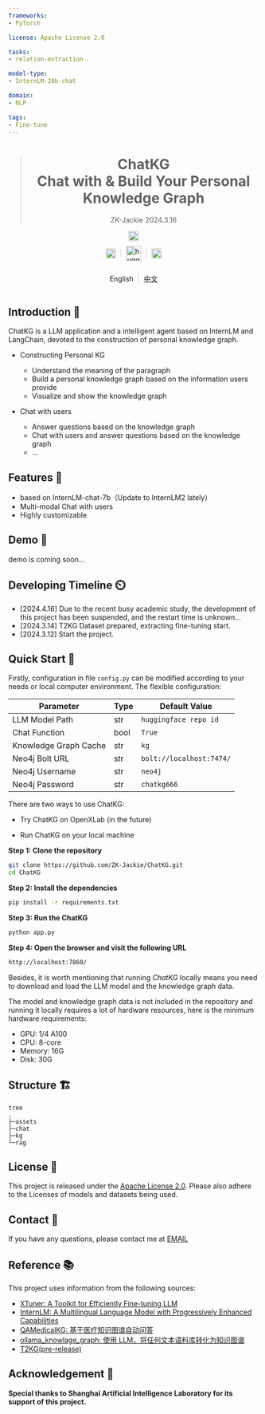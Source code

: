 ```yaml
---
frameworks:
- PyTorch

license: Apache License 2.0

tasks:
- relation-extraction

model-type:
- InternLM-20b-chat

domain:
- NLP

tags:
- Fine-tune
---
```



> <div style="margin: auto; text-align: center;"><h1>ChatKG<br/>Chat with & Build Your Personal Knowledge Graph </h1><p  style="text-align: center;">ZK-Jackie  2024.3.16</p></div>

<div style="display: flex; align-items: center; justify-content: center;">
    <a href="https://github.com/ZK-Jackie/ChatKG/blob/main/LICENSE">
        <img src="https://raw.githubusercontent.com/ZK-Jackie/llm_study/master/assests/License-Apache--2.0-green.svg" alt="license" height="20px">
    </a>
</div>
<div style="display: flex; align-items: center; justify-content: center; height: 50px;">
    <a href="https://www.modelscope.cn/models/Jackie101/ChatKG_InternLM" style="border-right: 1px solid lightgray; padding-right: 10px; margin-right: 10px;">
        <img src="https://raw.githubusercontent.com/ZK-Jackie/llm_study/master/assests/modelscope-logo.svg" alt="modelscope" height="20px">
    </a>
    <a href="https://huggingface.co/ZK-Jackie/ChatKG_InternLM">
        <img src="https://raw.githubusercontent.com/ZK-Jackie/llm_study/master/assests/hf-logo-with-title.png" alt="huggingface" height="30px">
    </a>
    <a href="https://github.com/ZK-Jackie/ChatKG/blob/main/LICENSE" style="border-left: 1px solid lightgray; padding-left: 10px; margin-left: 10px;">
        <img src="https://raw.githubusercontent.com/ZK-Jackie/llm_study/master/assests/openxlab_models.svg" alt="openxlab" height="20px">
    </a>
</div>
<div style="display: flex; align-items: center; justify-content: center; height: 50px;">
        English
    <a href="javascript:void(0)" style="border-left: 1px solid lightgray; padding-left: 10px; margin-left: 10px;">
        中文
    </a>
</div>

## Introduction 📖 
ChatKG is a LLM application and a intelligent agent based on InternLM and LangChain, devoted to the construction of personal knowledge graph.

- Constructing Personal KG
  - Understand the meaning of the paragraph
  - Build a personal knowledge graph based on the information users provide
  - Visualize and show the knowledge graph

- Chat with users
  - Answer questions based on the knowledge graph
  - Chat with users and answer questions based on the knowledge graph
  - ...

## Features 🌟
- based on InternLM-chat-7b（Update to InternLM2 lately）
- Multi-modal Chat with users
- Highly customizable

## Demo 🎥
demo is coming soon...

## Developing Timeline ⏲️
- [2024.4.16] Due to the recent busy academic study, the development of this project has been suspended, and the restart time is unknown...
- [2024.3.14] T2KG Dataset prepared, extracting fine-tuning start.
- [2024.3.12] Start the project.

## Quick Start 🚀
Firstly, configuration in file `config.py` can be modified according to your needs or local computer environment. The flexible configuration:

| Parameter             | Type | Default Value            |
|-----------------------| --- |--------------------------|
| LLM Model Path        | str | `huggingface repo id`    |
| Chat Function         | bool | `True`                   |
| Knowledge Graph Cache | str | `kg`                     |
| Neo4j Bolt URL        | str | `bolt://localhost:7474/` |
| Neo4j Username        | str | `neo4j`                  |
| Neo4j Password        | str | `chatkg666`              |

There are two ways to use ChatKG:

- Try ChatKG on OpenXLab (in the future)


- Run ChatKG on your local machine

**Step 1: Clone the repository**
```bash
git clone https://github.com/ZK-Jackie/ChatKG.git
cd ChatKG
```

**Step 2: Install the dependencies**
```bash
pip install -r requirements.txt
```

**Step 3: Run the ChatKG**
```bash
python app.py
```

**Step 4: Open the browser and visit the following URL**
```bash
http://localhost:7860/
```

Besides, it is worth mentioning that running *ChatKG* locally means you need to download and load the LLM model and the knowledge graph data.

The model and knowledge graph data is not included in the repository and running it locally requires a lot of hardware resources, here is the minimum hardware requirements:
- GPU: 1/4 A100
- CPU: 8-core
- Memory: 16G
- Disk: 30G


## Structure 🏗️
```text
tree
.
├─assets
├─chat
├─kg
└─rag
```

## License 📜
This project is released under the [Apache License 2.0](LICENSE). Please also adhere to the Licenses of models and datasets being used.

## Contact 📧
If you have any questions, please contact me at [EMAIL](mailto:jackiey101@foxmail.com)

## Reference 📚

This project uses information from the following sources:

- [XTuner: A Toolkit for Efficiently Fine-tuning LLM](https://github.com/InternLM/xtuner)
- [InternLM: A Multilingual Language Model with Progressively Enhanced Capabilities](https://github.com/InternLM/InternLM)
- [QAMedicalKG: 基于医疗知识图谱自动问答](https://gitee.com/zhangdadao/QAMedicalKG)
- [ollama_knowlage_graph: 使用 LLM，将任何文本语料库转化为知识图谱](https://github.com/mcks2000/llm_notebooks/tree/main/ollama_knowlage_graph)
- [T2KG(pre-release)](https://www.modelscope.cn/datasets/Jackie101/T2KG)

## Acknowledgement 🙏

**Special thanks to Shanghai Artificial Intelligence Laboratory for its support of this project.**

